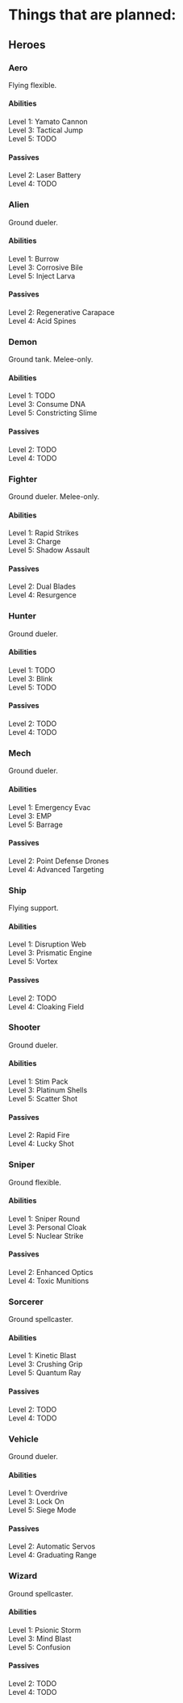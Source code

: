 # Things that are planned:

## Heroes

### Aero

Flying flexible.

#### Abilities

Level 1: Yamato Cannon  
Level 3: Tactical Jump  
Level 5: TODO

#### Passives

Level 2: Laser Battery  
Level 4: TODO

### Alien

Ground dueler.

#### Abilities

Level 1: Burrow  
Level 3: Corrosive Bile  
Level 5: Inject Larva

#### Passives

Level 2: Regenerative Carapace  
Level 4: Acid Spines

### Demon

Ground tank. Melee-only.

#### Abilities

Level 1: TODO  
Level 3: Consume DNA  
Level 5: Constricting Slime

#### Passives

Level 2: TODO  
Level 4: TODO

### Fighter

Ground dueler. Melee-only.

#### Abilities

Level 1: Rapid Strikes  
Level 3: Charge  
Level 5: Shadow Assault

#### Passives

Level 2: Dual Blades  
Level 4: Resurgence

### Hunter

Ground dueler.

#### Abilities

Level 1: TODO  
Level 3: Blink  
Level 5: TODO

#### Passives

Level 2: TODO  
Level 4: TODO

### Mech

Ground dueler.

#### Abilities

Level 1: Emergency Evac  
Level 3: EMP  
Level 5: Barrage

#### Passives

Level 2: Point Defense Drones  
Level 4: Advanced Targeting

### Ship

Flying support.

#### Abilities

Level 1: Disruption Web  
Level 3: Prismatic Engine  
Level 5: Vortex

#### Passives

Level 2: TODO  
Level 4: Cloaking Field

### Shooter

Ground dueler.

#### Abilities

Level 1: Stim Pack  
Level 3: Platinum Shells  
Level 5: Scatter Shot

#### Passives

Level 2: Rapid Fire  
Level 4: Lucky Shot

### Sniper

Ground flexible.

#### Abilities

Level 1: Sniper Round  
Level 3: Personal Cloak  
Level 5: Nuclear Strike

#### Passives

Level 2: Enhanced Optics  
Level 4: Toxic Munitions

### Sorcerer

Ground spellcaster.

#### Abilities

Level 1: Kinetic Blast  
Level 3: Crushing Grip  
Level 5: Quantum Ray

#### Passives

Level 2: TODO  
Level 4: TODO

### Vehicle

Ground dueler.

#### Abilities

Level 1: Overdrive  
Level 3: Lock On  
Level 5: Siege Mode

#### Passives

Level 2: Automatic Servos  
Level 4: Graduating Range

### Wizard

Ground spellcaster.

#### Abilities

Level 1: Psionic Storm  
Level 3: Mind Blast  
Level 5: Confusion

#### Passives

Level 2: TODO  
Level 4: TODO
